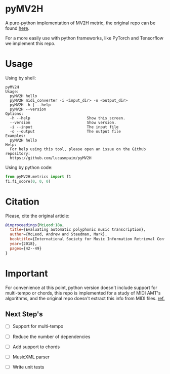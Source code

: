 # pyMV2H

A pure-python implementation of MV2H metric, the original repo can be found [here](https://github.com/apmcleod/MV2H).

For a more easily use with python frameworks, like PyTorch and Tensorflow we implement this repo.


# Usage

Using by shell:

```shell
pyMV2H
Usage:
  pyMV2H hello
  pyMV2H midi_converter -i <input_dir> -o <output_dir>
  pyMV2H -h | --help
  pyMV2H --version
Options:
  -h --help                         Show this screen.
  --version                         Show version.
  -i --input                        The input file
  -o --output                       The output file
Examples:
  pyMV2H hello
Help:
  For help using this tool, please open an issue on the Github repository:
  https://github.com/lucasmpaim/pyMV2H
```

Using by python code:

```python
from pyMV2H.metrics import f1
f1.f1_score(0, 0, 0)
```

# Citation
Please, cite the original article:


```bibtex
@inproceedings{McLeod:18a,
  title={Evaluating automatic polyphonic music transcription},
  author={McLeod, Andrew and Steedman, Mark},
  booktitle={International Society for Music Information Retrieval Conference (ISMIR)},
  year={2018},
  pages={42--49}
}
```

# Important
For convenience at this point, python version doesn't include support for multi-tempo or chords, this repo is implemented for a study of MIDI AMT's algorithms, and the original repo doesn't extract this info from MIDI files. [ref.](https://github.com/apmcleod/MV2H/blame/master/README.md#L63)


## Next Step's

- [ ] Support for multi-tempo

- [ ] Reduce the number of dependencies

- [ ] Add support to chords

- [ ] MusicXML parser

- [ ] Write unit tests
